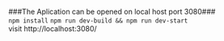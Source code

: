 ###The Aplication can be opened on local host port 3080###  
`npm install` `npm run dev-build && npm run dev-start `  
visit http://localhost:3080/
